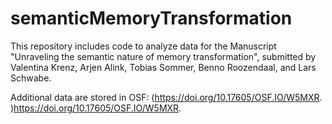 # semanticMemoryTransformation

This repository includes code to analyze data for the Manuscript "Unraveling the semantic nature of memory transformation", 
submitted by Valentina Krenz, Arjen Alink, Tobias Sommer, Benno Roozendaal, and Lars Schwabe.

Additional data are stored in OSF: (https://doi.org/10.17605/OSF.IO/W5MXR. )https://doi.org/10.17605/OSF.IO/W5MXR. 
